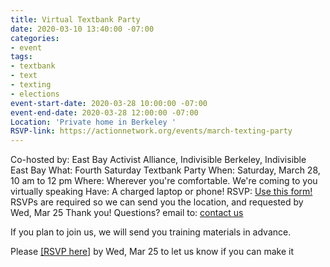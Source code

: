 ```yaml
---
title: Virtual Textbank Party
date: 2020-03-10 13:40:00 -07:00
categories:
- event
tags:
- textbank
- text
- texting
- elections
event-start-date: 2020-03-28 10:00:00 -07:00
event-end-date: 2020-03-28 12:00:00 -07:00
Location: 'Private home in Berkeley '
RSVP-link: https://actionnetwork.org/events/march-texting-party
---
```


Co-hosted by: East Bay Activist Alliance, Indivisible Berkeley, Indivisible East Bay
What: Fourth Saturday Textbank Party 
When: Saturday, March 28, 10 am to 12 pm
Where: Wherever you're comfortable. We're coming to you virtually speaking
Have: A charged laptop or phone!
RSVP: [Use this form!]([https://actionnetwork.org/events/march-texting-party](https://actionnetwork.org/events/march-texting-party)) RSVPs are required so we can send you the location, and requested by Wed, Mar 25
Thank you!
Questions? email to: [contact us](mailto:ebaatexting@gmail.com)

If you plan to join us, we will send you training materials in advance.

Please [[RSVP here]](https://actionnetwork.org/events/march-texting-party)  by Wed, Mar 25 to let us know if you can make it

